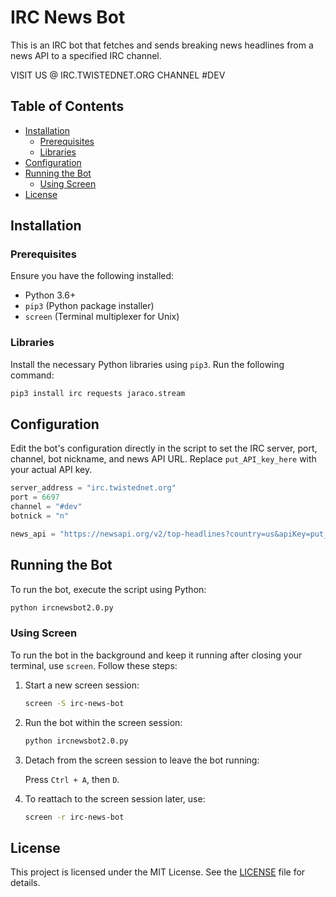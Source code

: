 # IRC News Bot

This is an IRC bot that fetches and sends breaking news headlines from a news API to a specified IRC channel.

VISIT US @ IRC.TWISTEDNET.ORG CHANNEL #DEV

## Table of Contents

- [Installation](#installation)
  - [Prerequisites](#prerequisites)
  - [Libraries](#libraries)
- [Configuration](#configuration)
- [Running the Bot](#running-the-bot)
  - [Using Screen](#using-screen)
- [License](#license)

## Installation

### Prerequisites

Ensure you have the following installed:

- Python 3.6+
- `pip3` (Python package installer)
- `screen` (Terminal multiplexer for Unix)

### Libraries

Install the necessary Python libraries using `pip3`. Run the following command:

```bash
pip3 install irc requests jaraco.stream
```

## Configuration

Edit the bot's configuration directly in the script to set the IRC server, port, channel, bot nickname, and news API URL. Replace `put_API_key_here` with your actual API key.

```python
server_address = "irc.twistednet.org"
port = 6697
channel = "#dev"
botnick = "n"

news_api = "https://newsapi.org/v2/top-headlines?country=us&apiKey=put_API_key_here"
```

## Running the Bot

To run the bot, execute the script using Python:

```bash
python ircnewsbot2.0.py
```

### Using Screen

To run the bot in the background and keep it running after closing your terminal, use `screen`. Follow these steps:

1. Start a new screen session:

    ```bash
    screen -S irc-news-bot
    ```

2. Run the bot within the screen session:

    ```bash
    python ircnewsbot2.0.py
    ```

3. Detach from the screen session to leave the bot running:

    Press `Ctrl + A`, then `D`.

4. To reattach to the screen session later, use:

    ```bash
    screen -r irc-news-bot
    ```

## License

This project is licensed under the MIT License. See the [LICENSE](LICENSE) file for details.
